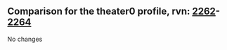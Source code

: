 ## Comparison for the theater0 profile, rvn: [2262](https://github.com/PRO100KatYT/FortniteProfileRevisions/tree/main/profiles/theater0/2262%20theater0.json)-[2264](https://github.com/PRO100KatYT/FortniteProfileRevisions/tree/main/profiles/theater0/2264%20theater0.json)

No changes
